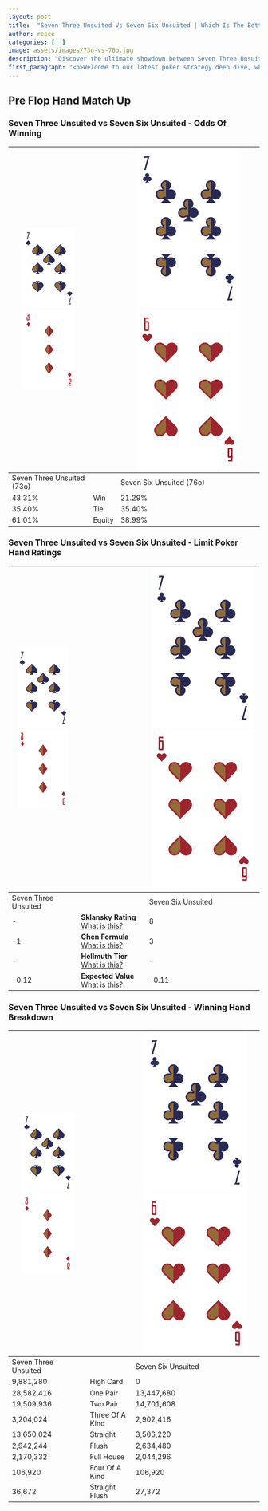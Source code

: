 ```yaml
---
layout: post
title:  "Seven Three Unsuited Vs Seven Six Unsuited | Which Is The Better Hand In Poker? A Complete Guide"
author: reece
categories: [  ]
image: assets/images/73o-vs-76o.jpg
description: "Discover the ultimate showdown between Seven Three Unsuited and Seven Six Unsuited in poker! Uncover the odds, strategies, and scenarios where one hand triumphs over the other. Get ready to up your poker game with this thrilling analysis."
first_paragraph: "<p>Welcome to our latest poker strategy deep dive, where we're pitting two distinct hands against each other in a high-stakes showdown: Seven Three Unsuited vs Seven Six Unsuited.</p><p>In the dynamic world of poker, every decision counts, and knowing which hand holds the upper hand is key to your success at the table.</p><p>In this article, we'll dissect these two hands, explore the scenarios where one dominates the other, and equip you with the knowledge to make strategic choices that can tip the odds in your favor.</p><p>Get ready to unravel the intriguing dynamics of these poker hands and elevate your game to new heights.</p>"
---
```




[comment]: # (sp0)

## Pre Flop Hand Match Up

<div class="table hand-ratings" markdown="1"> 



### Seven Three Unsuited vs Seven Six Unsuited - Odds Of Winning


    
| ![image info](assets/images/hand1/7.png) ![image info](assets/images/hand1/3o.png) |  | ![image info](assets/images/hand2/7.png) ![image info](assets/images/hand2/6o.png) |
| -------- | -------- | -------- |
| Seven Three Unsuited (73o) |  | Seven Six Unsuited (76o) |
| 43.31% | Win | 21.29% |
| 35.40% | Tie | 35.40% |
| 61.01% | Equity | 38.99% |




[comment]: # (sp1)



### Seven Three Unsuited vs Seven Six Unsuited - Limit Poker Hand Ratings


    
| ![image info](assets/images/hand1/7.png) ![image info](assets/images/hand1/3o.png) |  | ![image info](assets/images/hand2/7.png) ![image info](assets/images/hand2/6o.png) |
| -------- | -------- | -------- |
| Seven Three Unsuited |  | Seven Six Unsuited |
| - | **Sklansky Rating** [What is this?](/sklansky-rating-explained) | 8 |
| -1 | **Chen Formula** [What is this?](/chen-formula-explained) | 3 |
| - | **Hellmuth Tier** [What is this?](/Hellmuth-tier-explained) | - |
| -0.12 | **Expected Value** [What is this?](/expected-value-explained) | -0.11 |




[comment]: # (sp2)



### Seven Three Unsuited vs Seven Six Unsuited - Winning Hand Breakdown


    
| ![image info](assets/images/hand1/7.png) ![image info](assets/images/hand1/3o.png) |  | ![image info](assets/images/hand2/7.png) ![image info](assets/images/hand2/6o.png) |
| -------- | -------- | -------- |
| Seven Three Unsuited |  | Seven Six Unsuited |
| 9,881,280 | High Card | 0 |
| 28,582,416 | One Pair | 13,447,680 |
| 19,509,936 | Two Pair | 14,701,608 |
| 3,204,024 | Three Of A Kind | 2,902,416 |
| 13,650,024 | Straight | 3,506,220 |
| 2,942,244 | Flush | 2,634,480 |
| 2,170,332 | Full House | 2,044,296 |
| 106,920 | Four Of A Kind | 106,920 |
| 36,672 | Straight Flush | 27,372 |




[comment]: # (sp3)



</div>

[comment]: # (sp4)



[comment]: # (sp5)

